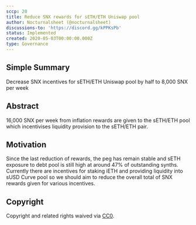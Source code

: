 ```yaml
---
sccp: 20
title: Reduce SNX rewards for sETH/ETH Uniswap pool
author: Nocturnalsheet (@nocturnalsheet)
discussions-to: 'https://discord.gg/kPPKsPb'
status: Implemented
created: 2020-05-03T00:00:00.000Z
type: Governance
---
```


## Simple Summary
<!--"If you can't explain it simply, you don't understand it well enough." Provide a simplified and layman-accessible explanation of the SCCP.-->
Decrease SNX incentives for sETH/ETH Uniswap pool by half to 8,000 SNX per week

## Abstract
<!--A short (~200 word) description of the variable change proposed.-->
16,000 SNX per week from inflation rewards are given to the sETH/ETH pool which incentivises liquidity provision to the sETH/ETH pair.

## Motivation
<!--The motivation is critical for SCCPs that want to update variables within Synthetix. It should clearly explain why the existing variable is not incentive aligned. SCCP submissions without sufficient motivation may be rejected outright.-->
Since the last reduction of rewards, the peg has remain stable and sETH exposure to debt pool is still high at around 47% of outstanding synths. Currently there are incentives for staking iETH and providing liquidity into sUSD Curve pool so we should aim to reduce the overall total of SNX rewards given for various incentives. 

## Copyright
Copyright and related rights waived via [CC0](https://creativecommons.org/publicdomain/zero/1.0/).
